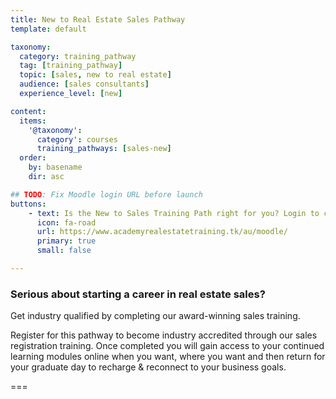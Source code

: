 ```yaml
---
title: New to Real Estate Sales Pathway
template: default

taxonomy:
  category: training_pathway
  tag: [training_pathway]
  topic: [sales, new to real estate]
  audience: [sales consultants]
  experience_level: [new]

content:
  items:
    '@taxonomy':
      category': courses
      training_pathways: [sales-new]
  order:
    by: basename
    dir: asc

## TODO: Fix Moodle login URL before launch
buttons:
    - text: Is the New to Sales Training Path right for you? Login to check
      icon: fa-road
      url: https://www.academyrealestatetraining.tk/au/moodle/
      primary: true
      small: false

---
```


### Serious about starting a career in real estate sales?

Get industry qualified by completing our award-winning sales training.

Register for this pathway to become industry accredited through our sales registration training. Once completed you will gain access to your continued learning modules online when you want, where you want and then return for your graduate day to recharge & reconnect to your business goals.

===
